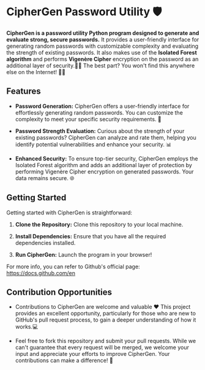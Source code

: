 # CipherGen Password Utility 🛡️

**CipherGen is a password utility Python program designed to generate and evaluate strong, secure passwords.**
It provides a user-friendly interface for generating random passwords with customizable complexity and evaluating the strength of existing passwords.
It also makes use of the **Isolated Forest algorithm** and performs **Vigenère Cipher** encryption on the password as an additional layer of security.📜🌐
The best part? You won't find this anywhere else on the Internet! 🌟🌟

## Features

- **Password Generation:** CipherGen offers a user-friendly interface for effortlessly generating random passwords. You can customize the complexity to meet your specific security requirements. 🎩

- **Password Strength Evaluation:** Curious about the strength of your existing passwords? CipherGen can analyze and rate them, helping you identify potential vulnerabilities and enhance your security. 📊

- **Enhanced Security:** To ensure top-tier security, CipherGen employs the Isolated Forest algorithm and adds an additional layer of protection by performing Vigenère Cipher encryption on generated passwords. Your data remains secure. 🌐

## Getting Started

Getting started with CipherGen is straightforward:

1. **Clone the Repository:** Clone this repository to your local machine.

2. **Install Dependencies:** Ensure that you have all the required dependencies installed. 

3. **Run CipherGen:** Launch the program in your browser!

For more info, you can refer to Github's official page: https://docs.github.com/en 

## Contribution Opportunities

- Contributions to CipherGen are welcome and valuable ❤ This project provides an excellent opportunity, particularly for those who are new to GitHub's pull request process, to gain a deeper understanding of how it works.💻

- Feel free to fork this repository and submit your pull requests. While we can't guarantee that every request will be merged, we welcome your input and appreciate your efforts to improve CipherGen. Your contributions can make a difference! 🌟



